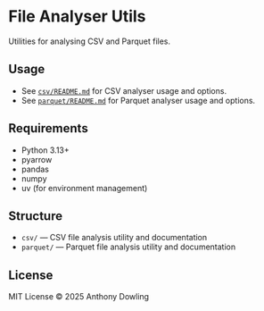 # File Analyser Utils

Utilities for analysing CSV and Parquet files.

## Usage

- See [`csv/README.md`](csv/README.md) for CSV analyser usage and options.
- See [`parquet/README.md`](parquet/README.md) for Parquet analyser usage and options.

## Requirements

- Python 3.13+
- pyarrow
- pandas
- numpy
- uv (for environment management)

## Structure

- `csv/` — CSV file analysis utility and documentation
- `parquet/` — Parquet file analysis utility and documentation

## License

MIT License © 2025 Anthony Dowling
